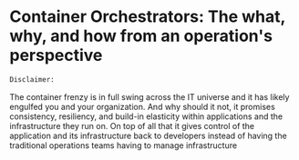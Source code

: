 # Container Orchestrators: The what, why, and how from an operation's perspective

```python
Disclaimer:  
```
The container frenzy is in full swing across the IT universe and it has likely engulfed you and your organization. And why should it not, it promises consistency, resiliency, and build-in elasticity within applications and the infrastructure they run on. On top of all that it gives control of the application and its infrastructure back to developers instead of having the traditional operations teams having to manage infrastructure    
